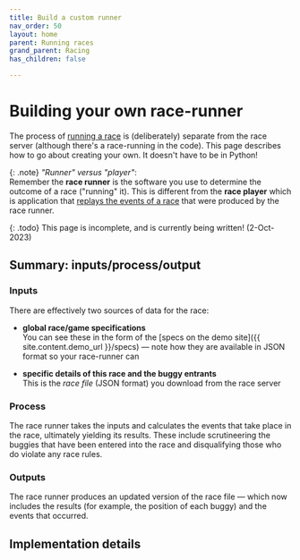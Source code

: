 ```yaml
---
title: Build a custom runner
nav_order: 50
layout: home
parent: Running races
grand_parent: Racing
has_children: false

---
```


# Building your own race-runner

The process of [running a race](../running) is (deliberately) separate from the
race server (although there's a race-running in the code). This page describes
how to go about creating your own. It doesn't have to be in Python!

{: .note}
_"Runner" versus "player"_:  
Remember the **race runner** is the software you use to determine the outcome
of a race ("running" it). This is different from the **race player** which is
application that [replays the events of a race](../replaying) that were produced
by the race runner.

{: .todo}
This page is incomplete, and is currently being written! (2-Oct-2023)

## Summary: inputs/process/output

### Inputs

There are effectively two sources of data for the race:

* **global race/game specifications**  
  You can see these in the form of the
  [specs on the demo site]({{ site.content.demo_url }}/specs) — note how
  they are available in JSON format so your race-runner can 

* **specific details of this race and the buggy entrants**  
  This is the _race file_ (JSON format) you download from the race server

### Process

The race runner takes the inputs and calculates the events that take place in
the race, ultimately yielding its results. These include scrutineering the
buggies that have been entered into the race and disqualifying those who do
violate any race rules.

### Outputs

The race runner produces an updated version of the race file — which now
includes the results (for example, the position of each buggy) and the events
that occurred.

## Implementation details

